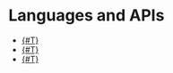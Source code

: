 # Languages and APIs

- [{#T}](ado-net/index.md)
- [{#T}](jdbc-driver/index.md)
- [{#T}](mcp/index.md)
